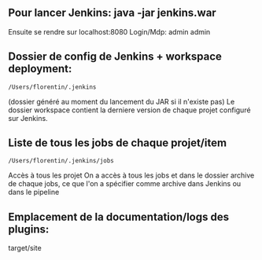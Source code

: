 ## Pour lancer Jenkins: java -jar jenkins.war
Ensuite se rendre sur localhost:8080
Login/Mdp: admin admin

## Dossier de config de Jenkins + workspace deployment:
	/Users/florentin/.jenkins
(dossier généré au moment du lancement du JAR si il n'existe pas)
Le dossier workspace contient la derniere version de chaque projet configuré sur Jenkins.

## Liste de tous les jobs de chaque projet/item
	/Users/florentin/.jenkins/jobs
Accès à tous les projet
On a accès à tous les jobs et dans le dossier archive de chaque jobs, ce que l'on a spécifier comme archive dans Jenkins ou dans le pipeline

## Emplacement de la documentation/logs des plugins:
target/site 
